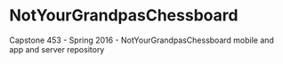 # NotYourGrandpasChessboard
Capstone 453 - Spring 2016 - NotYourGrandpasChessboard mobile and app and server repository
